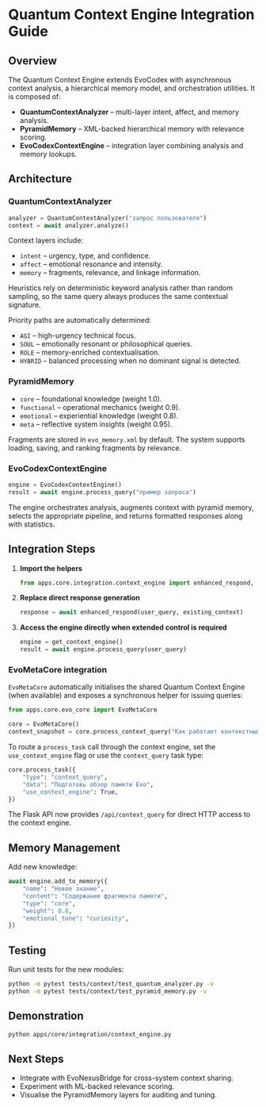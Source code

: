 # Quantum Context Engine Integration Guide

## Overview

The Quantum Context Engine extends EvoCodex with asynchronous context analysis, a hierarchical
memory model, and orchestration utilities. It is composed of:

- **QuantumContextAnalyzer** – multi-layer intent, affect, and memory analysis.
- **PyramidMemory** – XML-backed hierarchical memory with relevance scoring.
- **EvoCodexContextEngine** – integration layer combining analysis and memory lookups.

## Architecture

### QuantumContextAnalyzer

```python
analyzer = QuantumContextAnalyzer("запрос пользователя")
context = await analyzer.analyze()
```

Context layers include:

- `intent` – urgency, type, and confidence.
- `affect` – emotional resonance and intensity.
- `memory` – fragments, relevance, and linkage information.

Heuristics rely on deterministic keyword analysis rather than random sampling, so the
same query always produces the same contextual signature.

Priority paths are automatically determined:

- `AGI` – high-urgency technical focus.
- `SOUL` – emotionally resonant or philosophical queries.
- `ROLE` – memory-enriched contextualisation.
- `HYBRID` – balanced processing when no dominant signal is detected.

### PyramidMemory

- `core` – foundational knowledge (weight 1.0).
- `functional` – operational mechanics (weight 0.9).
- `emotional` – experiential knowledge (weight 0.8).
- `meta` – reflective system insights (weight 0.95).

Fragments are stored in `evo_memory.xml` by default. The system supports loading, saving, and
ranking fragments by relevance.

### EvoCodexContextEngine

```python
engine = EvoCodexContextEngine()
result = await engine.process_query("пример запроса")
```

The engine orchestrates analysis, augments context with pyramid memory, selects the appropriate
pipeline, and returns formatted responses along with statistics.

## Integration Steps

1. **Import the helpers**
   ```python
   from apps.core.integration.context_engine import enhanced_respond, get_context_engine
   ```
2. **Replace direct response generation**
   ```python
   response = await enhanced_respond(user_query, existing_context)
   ```
3. **Access the engine directly when extended control is required**
   ```python
   engine = get_context_engine()
   result = await engine.process_query(user_query)
   ```

### EvoMetaCore integration

`EvoMetaCore` automatically initialises the shared Quantum Context Engine (when
available) and exposes a synchronous helper for issuing queries:

```python
from apps.core.evo_core import EvoMetaCore

core = EvoMetaCore()
context_snapshot = core.process_context_query("Как работает контекстный анализ?")
```

To route a `process_task` call through the context engine, set the
`use_context_engine` flag or use the `context_query` task type:

```python
core.process_task({
    "type": "context_query",
    "data": "Подготовь обзор памяти Evo",
    "use_context_engine": True,
})
```

The Flask API now provides `/api/context_query` for direct HTTP access to the
context engine.

## Memory Management

Add new knowledge:

```python
await engine.add_to_memory({
    "name": "Новое знание",
    "content": "Содержание фрагмента памяти",
    "type": "core",
    "weight": 0.8,
    "emotional_tone": "curiosity",
})
```

## Testing

Run unit tests for the new modules:

```bash
python -m pytest tests/context/test_quantum_analyzer.py -v
python -m pytest tests/context/test_pyramid_memory.py -v
```

## Demonstration

```bash
python apps/core/integration/context_engine.py
```

## Next Steps

- Integrate with EvoNexusBridge for cross-system context sharing.
- Experiment with ML-backed relevance scoring.
- Visualise the PyramidMemory layers for auditing and tuning.
